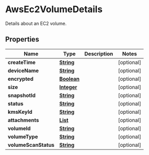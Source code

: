 

# AwsEc2VolumeDetails

Details about an EC2 volume.

## Properties

| Name | Type | Description | Notes |
|------------ | ------------- | ------------- | -------------|
|**createTime** | [**String**](String.md) |  |  [optional] |
|**deviceName** | [**String**](String.md) |  |  [optional] |
|**encrypted** | [**Boolean**](Boolean.md) |  |  [optional] |
|**size** | [**Integer**](Integer.md) |  |  [optional] |
|**snapshotId** | [**String**](String.md) |  |  [optional] |
|**status** | [**String**](String.md) |  |  [optional] |
|**kmsKeyId** | [**String**](String.md) |  |  [optional] |
|**attachments** | [**List**](List.md) |  |  [optional] |
|**volumeId** | [**String**](String.md) |  |  [optional] |
|**volumeType** | [**String**](String.md) |  |  [optional] |
|**volumeScanStatus** | [**String**](String.md) |  |  [optional] |



